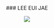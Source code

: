 
<div align="center">
  ### LEE EUI JAE

  [![](https://img.shields.io/badge/velog-gray?style=flat-square&logo=velog&logoColor=white)](http://velog.io/@98euijae)
</div>

<!--
**98euijae/98euijae** is a ✨ _special_ ✨ repository because its `README.md` (this file) appears on your GitHub profile.

Here are some ideas to get you started:

- 🔭 I’m currently working on ...
- 🌱 I’m currently learning ...
- 👯 I’m looking to collaborate on ...
- 🤔 I’m looking for help with ...
- 💬 Ask me about ...
- 📫 How to reach me: ...
- 😄 Pronouns: ...
- ⚡ Fun fact: ...
-->
